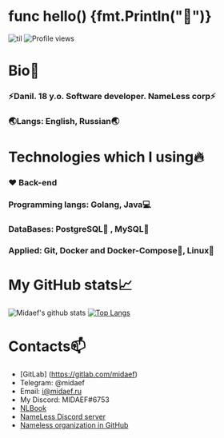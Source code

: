# func hello() {fmt.Println("👋")} 
![til](https://mir-s3-cdn-cf.behance.net/project_modules/1400/515cb348002457.588b5a1dc87f4.gif)
![Profile views](https://gpvc.arturio.dev/midaef)

# Bio💬
### ⚡Danil. 18 y.o. Software developer. NameLess corp⚡
### 🌏Langs: English, Russian🌏

# Technologies which I using🔥 
### ❤️ Back-end
### Programming langs: Golang, Java💻
### DataBases: PostgreSQL🐘 , MySQL🐬 
### Applied: Git, Docker and Docker-Compose🐳, Linux🐧 

# My GitHub stats📈
![Midaef's github stats](https://github-readme-stats.vercel.app/api?username=midaef&show_icons=true&theme=default&include_all_commits=true&count_private=true&hide_title=true)  [![Top Langs](https://github-readme-stats.vercel.app/api/top-langs/?username=midaef&layout=compact)](https://github.com/midaef/github-readme-stats)

# Contacts📫
* [GitLab] (https://gitlab.com/midaef)
* Telegram: @midaef
* Email: i@midaef.ru
* My Discord: MIDAEF#6753
* [NLBook](http://nlbook.net)
* [NameLess Discord server](https://discord.gg/tfanwYd)
* [Nameless organization in GitHub](https://github.com/NameLessCorporation)

